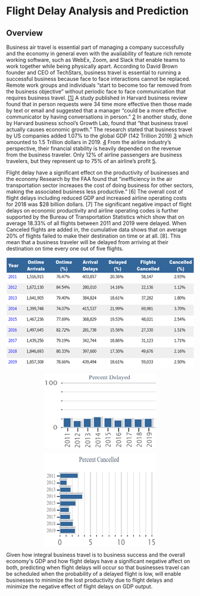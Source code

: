 # Flight Delay Analysis and Prediction

## Overview

Business air travel is essential part of managing a company successfully and the economy in general even with the availability of feature rich remote working software, such as WebEx, Zoom, and Slack that enable teams to work together while being physically apart. According to David Brown founder and CEO of  TechStars, business travel is essential to running a successful business because face to face interactions cannot be replaced. Remote work groups and individuals “start to become too far removed from the business objective” without periodic face to face communication that requires business travel. [[1]](https://www.inc.com/david-brown/why-travel-is-essential-to-running-a-successful-business.html) A study published in Harvard business review found that in person requests were 34 time more effective then those made by text or email and suggested that a manager “could be a more effective communicator by having conversations in person.” [2](https://hbr.org/2017/04/a-face-to-face-request-is-34-times-more-successful-than-an-email) In another study, done by Harvard business school’s Growth Lab, found that “that business travel actually causes economic growth.” The research stated that business travel by US companies added 1.07% to the global GDP (142 Trillion 2019) [3](https://www.statista.com/statistics/268750/global-gross-domestic-product-gdp/) which amounted to 1.5 Trillion dollars in 2019. [4](https://www.statista.com/statistics/268750/global-gross-domestic-product-gdp/) From the airline industry’s perspective, their financial stability is heavily depended on the revenue from the business traveler. Only 12% of airline passengers are business travelers, but they represent up to 75% of an airline’s profit [5](https://www.investopedia.com/ask/answers/041315/how-much-revenue-airline-industry-comes-business-travelers-compared-leisure-travelers.asp).


Flight delay have a significant effect on the productivity of businesses and the economy Research by the FAA found that “inefficiency in the air transportation sector increases the cost of doing business for other sectors, making the associated business less productive.” [6] The overall cost of flight delays including reduced GDP and increased airline operating costs for 2018 was $28 billion dollars. [7] The significant negative impact of flight delays on economic productivity and airline operating codes is further supported by the Bureau of Transportation Statistics which show that on average 18.33% of all flights between 2011 and 2019 were delayed. When Canceled flights are added in, the cumulative data shows that on average 20% of flights failed to make their destination on time or at all. [8]. This mean that a business traveler will be delayed from arriving at their destination on time every one out of five flights.

<p align="center">
  <img align="center" src="https://github.com/Duegan24/Final_Project/blob/deans_branch/data_charts_tables/flight_delayed_canceled_table.png" title="Flight Delay Canceled Data Table" alt="Flight Delay Canceled Data Table" height="300" width="600">
</p>

<p align="center">
  <img align="center" src="https://github.com/Duegan24/Final_Project/blob/deans_branch/data_charts_tables/flight_delay_percent_plot.png" title="Flight Delay Bar Chart" alt="Flight Delay Bar Chart" height="200" width="300">
</p>

<p align="center">
  <img align="center" src="https://github.com/Duegan24/Final_Project/blob/deans_branch/data_charts_tables/flight_canceled_percent_plot.png" title="Flight Cenceled Bar Chart" alt="Flight Canceled Bar Chart" height="250" width="300">
</p>

Given how integral business travel is to business success and the overall economy's GDP and how flight delays have a significant negative affect on both, predicting when  flight delays will occur so that businesses travel can be scheduled when the probability of a delayed flight is low, will enable businesses to minimize the lost productivity due to flight delays and minimize the negative effect of flight delays on GDP output.


